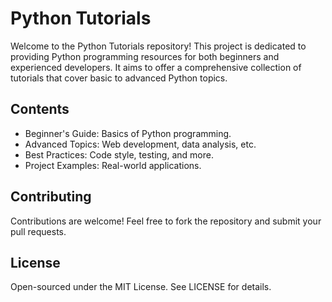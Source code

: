 # Python Tutorials

Welcome to the Python Tutorials repository! This project is dedicated to providing Python programming resources for both beginners and experienced developers. It aims to offer a comprehensive collection of tutorials that cover basic to advanced Python topics.

## Contents

- Beginner's Guide: Basics of Python programming.
- Advanced Topics: Web development, data analysis, etc.
- Best Practices: Code style, testing, and more.
- Project Examples: Real-world applications.

## Contributing

Contributions are welcome! Feel free to fork the repository and submit your pull requests.

## License

Open-sourced under the MIT License. See LICENSE for details.
